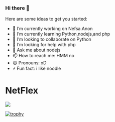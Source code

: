 ### Hi there 👋
Here are some ideas to get you started:

- 🔭 I’m currently working on Nefsa.Anon
- 🌱 I’m currently learning Python,nodejs,and php
- 👯 I’m looking to collaborate on Python
- 🤔 I’m looking for help with php
- 💬 Ask me about nodejs
- 📫 How to reach me: HMM no
- 😄 Pronouns: xD
- ⚡ Fun fact: i like noodle
# NetFlex

<img align="center" src="https://github-readme-stats.vercel.app/api?username=Geruays&show_icons=true" />
</a>

[![trophy](https://github-profile-trophy.vercel.app/?username=ryo-ma&theme=onedark)](https://github.com/ryo-ma/github-profile-trophy)
